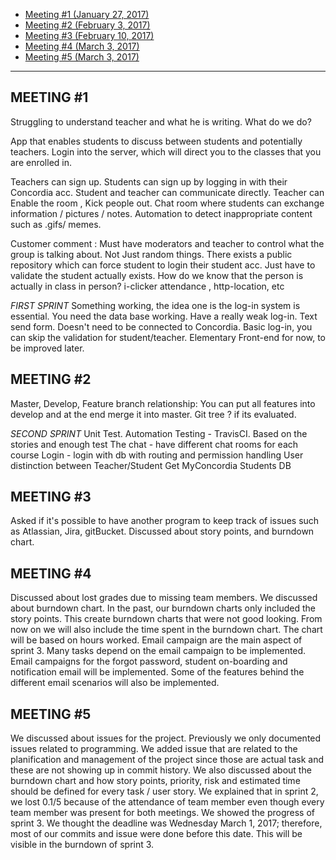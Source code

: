 * [Meeting #1 (January 27, 2017)](https://github.com/jusleg/soen341/wiki/Meeting-Notes#meeting-1)
* [Meeting #2 (February 3, 2017)](https://github.com/jusleg/soen341/wiki/Meeting-Notes#meeting-2)
* [Meeting #3 (February 10, 2017)](https://github.com/jusleg/soen341/wiki/Meeting-Notes#meeting-3)
* [Meeting #4 (March 3, 2017)](https://github.com/jusleg/soen341/wiki/Meeting-Notes#meeting-4)
* [Meeting #5 (March 3, 2017)](https://github.com/jusleg/soen341/wiki/Meeting-Notes#meeting-5)

***

## **MEETING #1**

Struggling to understand teacher and what he is writing. What do we do?

App that enables students to discuss between students and potentially teachers.
Login into the server, which will direct you to the classes that you are enrolled in.

Teachers can sign up.
Students can sign up by logging in with their Concordia acc.
Student and teacher can communicate directly.
Teacher can Enable the room , Kick people out.
Chat room where students can exchange information / pictures / notes.
Automation to detect inappropriate content such as .gifs/ memes.

Customer comment : 
Must have moderators and teacher to control what the group is talking about. Not Just random things.
There exists a public repository which can force student to login their student acc. Just have to validate the student actually exists.
How do we know that the person is actually in class in person? i-clicker attendance , http-location, etc

_FIRST SPRINT_
Something working, the idea one is the log-in system is essential.
You need the data base working.
Have a really weak log-in. Text send form. Doesn't need to be connected to Concordia.
Basic log-in, you can skip the validation for student/teacher.
Elementary Front-end for now, to be improved later.

## **MEETING #2**

Master, Develop, Feature branch relationship:
You can put all features into develop and at the end merge it into master.
Git tree ? if its evaluated.

_SECOND SPRINT_
Unit Test.
Automation Testing - TravisCI. Based on the stories and enough test
The chat - have different chat rooms for each course
Login - login with db with routing and permission handling
User distinction between Teacher/Student
Get MyConcordia Students DB

## **MEETING #3**

Asked if it's possible to have another program to keep track of issues such as Atlassian, Jira, gitBucket. 
Discussed about story points, and burndown chart. 

## **MEETING #4**

Discussed about lost grades due to missing team members. We discussed about burndown chart. In the past, our burndown charts only included the story points. This create burndown charts that were not good looking. From now on we will also include the time spent in the burndown chart. The chart will be based on hours worked. Email campaign are the main aspect of sprint 3. Many tasks depend on the email campaign to be implemented. Email campaigns for the forgot password, student on-boarding and notification email will be implemented. Some of the features behind the different email scenarios will also be implemented.

## **MEETING #5**
We discussed about issues for the project. Previously we only documented issues related to programming. We added issue that are related to the planification and management of the project since those are actual task and these are not showing up in commit history. We also discussed about the burndown chart and how story points, priority, risk and estimated time should be defined for every task / user story. We explained that in sprint 2, we lost 0.1/5 because of the attendance of team member even though every team member was present for both meetings. We showed the progress of sprint 3. We thought the deadline was Wednesday March 1, 2017; therefore, most of our commits and issue were done before this date. This will be visible in the burndown of sprint 3.

